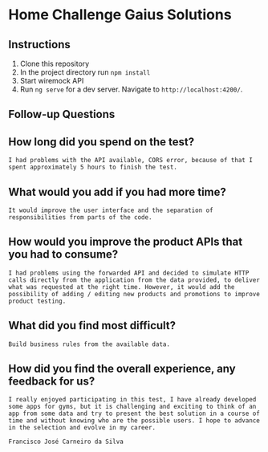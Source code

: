 # Home Challenge Gaius Solutions

## Instructions
1. Clone this repository
2. In the project directory run `npm install`
3. Start wiremock API
4. Run `ng serve` for a dev server. Navigate to `http://localhost:4200/`.

## Follow-up Questions

## How long did you spend on the test? 
`I had problems with the API available, CORS error, because of that I spent approximately 5 hours to finish the test.`

## What would you add if you had more time? 
`It would improve the user interface and the separation of responsibilities from parts of the code.`

## How would you improve the product APIs that you had to consume? 
`I had problems using the forwarded API and decided to simulate HTTP calls directly from the application from the data provided, to deliver what was requested at the right time. However, it would add the possibility of adding / editing new products and promotions to improve product testing.`

## What did you find most difficult? 
`Build business rules from the available data.`

## How did you find the overall experience, any feedback for us?
`I really enjoyed participating in this test, I have already developed some apps for gyms, but it is challenging and exciting to think of an app from some data and try to present the best solution in a course of time and without knowing who are the possible users. I hope to advance in the selection and evolve in my career.`

`Francisco José Carneiro da Silva`
